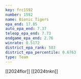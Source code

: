 ```yaml
---
key: frc1592
number: 1592
name: Bionic Tigers
epa_end: 17.85
auto_epa_end: 7.37
teleop_epa_end: 7.73
endgame_epa_end: 2.76
winrate: 0.5172
district_epa_rank: 583
district_epa_percentile: 0.6763
type: Team
---
```

[[2024flor]]
[[2024tnkn]]
